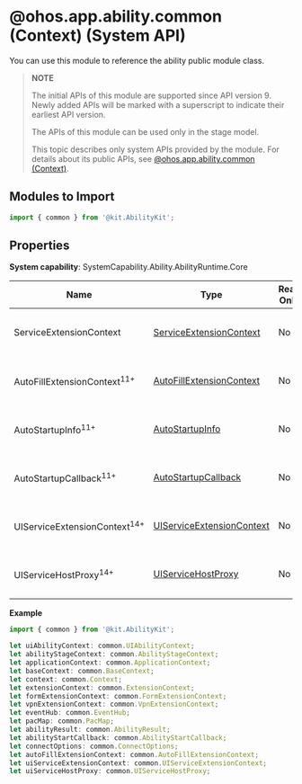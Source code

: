 # @ohos.app.ability.common (Context) (System API)

You can use this module to reference the ability public module class.

> **NOTE**
> 
> The initial APIs of this module are supported since API version 9. Newly added APIs will be marked with a superscript to indicate their earliest API version.
>
> The APIs of this module can be used only in the stage model.
>
> This topic describes only system APIs provided by the module. For details about its public APIs, see [@ohos.app.ability.common (Context)](js-apis-app-ability-common.md).

## Modules to Import

```ts
import { common } from '@kit.AbilityKit';
```
## Properties

**System capability**: SystemCapability.Ability.AbilityRuntime.Core

| Name | Type | Read Only | Optional | Description           |
| ----- | ---- | ----- | ----- | -------------- |
| ServiceExtensionContext | [ServiceExtensionContext](js-apis-inner-application-serviceExtensionContext-sys.md) | No | No | Level-2 module ServiceExtensionContext.<br>**System API**: This is a system API.|
| AutoFillExtensionContext<sup>11+<sup>   | [AutoFillExtensionContext](js-apis-inner-application-autoFillExtensionContext-sys.md) | No | No | Level-2 module AutoFillExtensionContext.<br>**System API**: This is a system API.|
| AutoStartupInfo<sup>11+<sup>   | [AutoStartupInfo](js-apis-inner-application-autoStartupInfo-sys.md) | No | No | Level-2 module AutoStartupInfo.<br>**System API**: This is a system API.|
| AutoStartupCallback<sup>11+<sup>   | [AutoStartupCallback](js-apis-inner-application-autoStartupCallback-sys.md) | No | No | Level-2 module AutoStartupCallback.<br>**System API**: This is a system API.|
| UIServiceExtensionContext<sup>14+<sup> | [UIServiceExtensionContext ](js-apis-inner-application-uiserviceExtensionContext-sys.md) |  No | No |Level-2 module UIServiceExtensionContext.<br>**System API**: This is a system API.|
| UIServiceHostProxy<sup>14+<sup> | [UIServiceHostProxy](js-apis-inner-application-uiservicehostproxy-sys.md) |  No | No | Level-2 module UIServiceHostProxy.<br>**System API**: This is a system API.|

**Example**

```ts
import { common } from '@kit.AbilityKit';

let uiAbilityContext: common.UIAbilityContext;
let abilityStageContext: common.AbilityStageContext;
let applicationContext: common.ApplicationContext;
let baseContext: common.BaseContext;
let context: common.Context;
let extensionContext: common.ExtensionContext;
let formExtensionContext: common.FormExtensionContext;
let vpnExtensionContext: common.VpnExtensionContext;
let eventHub: common.EventHub;
let pacMap: common.PacMap;
let abilityResult: common.AbilityResult;
let abilityStartCallback: common.AbilityStartCallback;
let connectOptions: common.ConnectOptions;
let autoFillExtensionContext: common.AutoFillExtensionContext;
let uiServiceExtensionContext: common.UIServiceExtensionContext;
let uiServiceHostProxy: common.UIServiceHostProxy;
```
